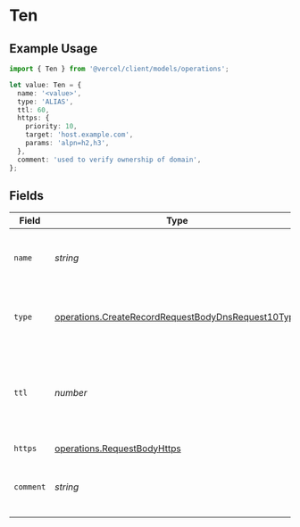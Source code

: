 # Ten

## Example Usage

```typescript
import { Ten } from '@vercel/client/models/operations';

let value: Ten = {
  name: '<value>',
  type: 'ALIAS',
  ttl: 60,
  https: {
    priority: 10,
    target: 'host.example.com',
    params: 'alpn=h2,h3',
  },
  comment: 'used to verify ownership of domain',
};
```

## Fields

| Field     | Type                                                                                                                     | Required           | Description                                                                     | Example                            |
| --------- | ------------------------------------------------------------------------------------------------------------------------ | ------------------ | ------------------------------------------------------------------------------- | ---------------------------------- |
| `name`    | _string_                                                                                                                 | :heavy_check_mark: | A subdomain name or an empty string for the root domain.                        |                                    |
| `type`    | [operations.CreateRecordRequestBodyDnsRequest10Type](../../models/operations/createrecordrequestbodydnsrequest10type.md) | :heavy_check_mark: | The type of record, it could be one of the valid DNS records.                   |                                    |
| `ttl`     | _number_                                                                                                                 | :heavy_minus_sign: | The TTL value. Must be a number between 60 and 2147483647. Default value is 60. | 60                                 |
| `https`   | [operations.RequestBodyHttps](../../models/operations/requestbodyhttps.md)                                               | :heavy_check_mark: | N/A                                                                             |                                    |
| `comment` | _string_                                                                                                                 | :heavy_minus_sign: | A comment to add context on what this DNS record is for                         | used to verify ownership of domain |
